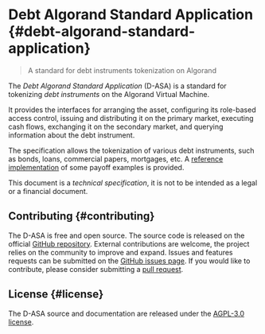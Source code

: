 # Debt Algorand Standard Application {#debt-algorand-standard-application}

> A standard for debt instruments tokenization on Algorand

The *Debt Algorand Standard Application* (D-ASA) is a standard for tokenizing *debt
instruments* on the Algorand Virtual Machine.

It provides the interfaces for arranging the asset, configuring its role-based access
control, issuing and distributing it on the primary market, executing cash flows,
exchanging it on the secondary market, and querying information about the debt instrument.

The specification allows the tokenization of various debt instruments, such as bonds,
loans, commercial papers, mortgages, etc. A [reference implementation](./reference-implementation.md)
of some payoff examples is provided.

This document is a *technical specification*, it is not to be intended as a legal
or a financial document.

## Contributing {#contributing}

The D-ASA is free and open source. The source code is released on the official
<a href="https://github.com/cusma/d-asa">GitHub repository</a>. External contributions
are welcome, the project relies on the community to improve and expand. Issues and
features requests can be submitted on the <a href="https://github.com/cusma/d-asa/issues">GitHub
issues page</a>. If you would like to contribute, please consider submitting a
<a href="https://github.com/cusma/d-asa/pulls">pull request</a>.

## License {#license}

The D-ASA source and documentation are released under the [AGPL-3.0 license](./license.md).

